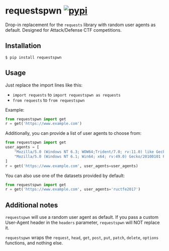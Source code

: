 # requestspwn [![pypi](https://img.shields.io/pypi/v/requestspwn.svg?style=flat)](https://pypi.org/project/requestspwn/)
Drop-in replacement for the `requests` library with random user agents as default. Designed for Attack/Defense CTF competitions.

## Installation
```
$ pip install requestspwn
```

## Usage
Just replace the import lines like this:

* `import requests` to `import requestspwn as requests`
* `from requests` to `from requestspwn`

Example:

```python
from requestspwn import get
r = get('https://www.example.com')
```

Additionally, you can provide a list of user agents to choose from:

```python
from requestspwn import get
user_agents = [
	"Mozilla/5.0 (Windows NT 6.3; WOW64;Trident/7.0; rv:11.0) like Gecko",
	"Mozilla/5.0 (Windows NT 6.1; Win64; x64; rv:49.0) Gecko/20100101 Firefox/49.0"
]
r = get('https://www.example.com', user_agents=user_agents)
```

You can also use one of the datasets provided by default:

```python
from requestspwn import get
r = get('https://www.example.com', user_agents='ructfe2017')
```

## Additional notes
`requestspwn` will use a random user agent as default. If you pass a custom User-Agent header in the `headers` parameter, `requestspwn` will NOT replace it.

`requestspwn` wraps the `request`, `head`, `get`, `post`, `put`, `patch`, `delete`, `options` functions, and nothing else.
